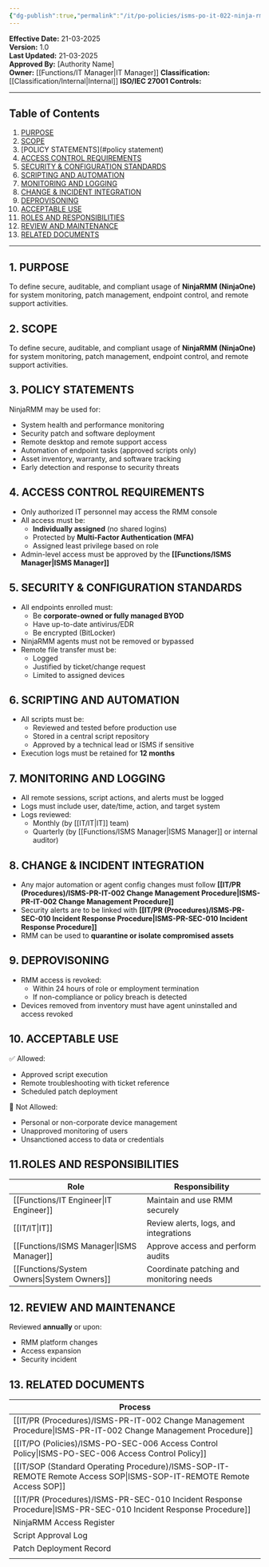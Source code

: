 ```yaml
---
{"dg-publish":true,"permalink":"/it/po-policies/isms-po-it-022-ninja-rmm-usage-policy/","tags":["NinjaRMM","NinjaOne","policy"],"noteIcon":"lightbulb"}
---
```


**Effective Date:** 21-03-2025  
**Version:** 1.0  
**Last Updated:** 21-03-2025  
**Approved By:** [Authority Name]  
**Owner:** [[Functions/IT Manager\|IT Manager]]
**Classification:** [[Classification/Internal\|Internal]]
**ISO/IEC 27001 Controls:** 

---
## **Table of Contents**  
1. [PURPOSE](#purpose)  
2. [SCOPE](#scope)  
3. [POLICY STATEMENTS](#policy statement)  
4. [ACCESS CONTROL REQUIREMENTS](#access-control-requirements)  
5. [SECURITY & CONFIGURATION STANDARDS](#security-configuration-standards)  
6. [SCRIPTING AND AUTOMATION](#scripting-and-automation)  
7. [MONITORING AND LOGGING](#monitoring-and-logging)  
8. [CHANGE & INCIDENT INTEGRATION](#change-incident-integration)
9. [DEPROVISONING](#deprovioning)
10. [ACCEPTABLE USE](#acceptable-use)
11. [ROLES AND RESPONSIBILITIES](#roles-and-responsibilities)
12. [REVIEW AND MAINTENANCE](#review-and-maintenance)
13. [RELATED DOCUMENTS](#related-documents)

---
## **1. PURPOSE**  
To define secure, auditable, and compliant usage of **NinjaRMM (NinjaOne)** for system monitoring, patch management, endpoint control, and remote support activities.
## **2. SCOPE**
To define secure, auditable, and compliant usage of **NinjaRMM (NinjaOne)** for system monitoring, patch management, endpoint control, and remote support activities.
 
## **3. POLICY STATEMENTS** 
 NinjaRMM may be used for:
- System health and performance monitoring
- Security patch and software deployment
- Remote desktop and remote support access
- Automation of endpoint tasks (approved scripts only)
- Asset inventory, warranty, and software tracking
- Early detection and response to security threats
## **4. ACCESS CONTROL REQUIREMENTS**
- Only authorized IT personnel may access the RMM console
- All access must be:
    - **Individually assigned** (no shared logins)
    - Protected by **Multi-Factor Authentication (MFA)**
    - Assigned least privilege based on role
- Admin-level access must be approved by the **[[Functions/ISMS Manager\|ISMS Manager]]**
## **5. SECURITY & CONFIGURATION STANDARDS**  
- All endpoints enrolled must:
    - Be **corporate-owned or fully managed BYOD**
    - Have up-to-date antivirus/EDR
    - Be encrypted (BitLocker)
- NinjaRMM agents must not be removed or bypassed
- Remote file transfer must be:
    - Logged
    - Justified by ticket/change request
    - Limited to assigned devices
## **6. SCRIPTING AND AUTOMATION**  
- All scripts must be:
    - Reviewed and tested before production use
    - Stored in a central script repository
    - Approved by a technical lead or ISMS if sensitive
- Execution logs must be retained for **12 months**
## **7. MONITORING AND LOGGING**  
- All remote sessions, script actions, and alerts must be logged
- Logs must include user, date/time, action, and target system
- Logs reviewed:
    - Monthly (by [[IT/IT\|IT]] team)
    - Quarterly (by [[Functions/ISMS Manager\|ISMS Manager]] or internal auditor)
## **8. CHANGE & INCIDENT INTEGRATION**
- Any major automation or agent config changes must follow **[[IT/PR (Procedures)/ISMS-PR-IT-002 Change Management Procedure\|ISMS-PR-IT-002 Change Management Procedure]]**
- Security alerts are to be linked with **[[IT/PR (Procedures)/ISMS-PR-SEC-010 Incident Response Procedure\|ISMS-PR-SEC-010 Incident Response Procedure]]**
- RMM can be used to **quarantine or isolate compromised assets**
## **9. DEPROVISONING**
- RMM access is revoked:  
    - Within 24 hours of role or employment termination
    - If non-compliance or policy breach is detected
- Devices removed from inventory must have agent uninstalled and access revoked
## **10. ACCEPTABLE USE**
✅ Allowed:
- Approved script execution
- Remote troubleshooting with ticket reference
- Scheduled patch deployment

🚫 Not Allowed:
- Personal or non-corporate device management
- Unapproved monitoring of users
- Unsanctioned access to data or credentials

## **11.ROLES AND RESPONSIBILITIES**

| Role              | Responsibility                           |
| ----------------- | ---------------------------------------- |
| [[Functions/IT Engineer\|IT Engineer]]   | Maintain and use RMM securely            |
| [[IT/IT\|IT]]            | Review alerts, logs, and integrations    |
| [[Functions/ISMS Manager\|ISMS Manager]]  | Approve access and perform audits        |
| [[Functions/System Owners\|System Owners]] | Coordinate patching and monitoring needs |
## **12. REVIEW AND MAINTENANCE**
Reviewed **annually** or upon:
- RMM platform changes
- Access expansion
- Security incident
## **13. RELATED DOCUMENTS**

| Process                                         |
| ----------------------------------------------- |
| [[IT/PR (Procedures)/ISMS-PR-IT-002 Change Management Procedure\|ISMS-PR-IT-002 Change Management Procedure]]  |
| [[IT/PO (Policies)/ISMS-PO-SEC-006 Access Control Policy\|ISMS-PO-SEC-006 Access Control Policy]]       |
| [[IT/SOP (Standard Operating Procedure)/ISMS-SOP-IT-REMOTE Remote Access SOP\|ISMS-SOP-IT-REMOTE Remote Access SOP]]        |
| [[IT/PR (Procedures)/ISMS-PR-SEC-010 Incident Response Procedure\|ISMS-PR-SEC-010 Incident Response Procedure]] |
| NinjaRMM Access Register                        |
| Script Approval Log                             |
| Patch Deployment Record                         |
|                                                 |








